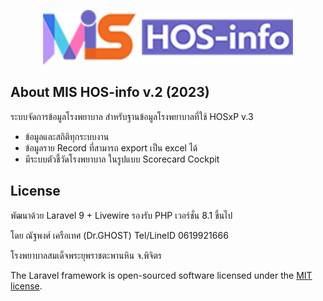 <p align="center"><a href="https://hosinfo.tphcp.go.th" target="_blank"><img src="https://raw.githubusercontent.com/phichitonline/hosinfo-v2/main/public/assets/images/mis-hosinfo-logo-full.png" width="400" alt="Laravel Logo"></a></p>

<p align="center">

</p>

## About MIS HOS-info v.2 (2023)

ระบบจัดการข้อมูลโรงพยาบาล สำหรับฐานข้อมูลโรงพยาบาลที่ใช้ HOSxP v.3

- ข้อมูลและสถิติทุกระบบงาน
- ข้อมูลราย Record ที่สามารถ export เป็น excel ได้
- มีระบบตัวชี้วัดโรงพยาบาล ในรูปแบบ Scorecard Cockpit

## License

พัฒนาด้วย Laravel 9 + Livewire รองรับ PHP เวอร์ชั่น 8.1 ขึ้นไป

โดย ณัฐพงศ์ เครือเทศ (Dr.GHOST)
Tel/LineID 0619921666

โรงพยาบาลสมเด็จพระยุพราชตะพานหิน จ.พิจิตร

The Laravel framework is open-sourced software licensed under the [MIT license](https://opensource.org/licenses/MIT).
